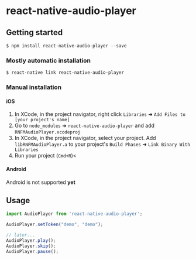 
# react-native-audio-player

## Getting started

`$ npm install react-native-audio-player --save`

### Mostly automatic installation

`$ react-native link react-native-audio-player`

### Manual installation


#### iOS

1. In XCode, in the project navigator, right click `Libraries` ➜ `Add Files to [your project's name]`
2. Go to `node_modules` ➜ `react-native-audio-player` and add `RNFMAudioPlayer.xcodeproj`
3. In XCode, in the project navigator, select your project. Add `libRNFMAudioPlayer.a` to your project's `Build Phases` ➜ `Link Binary With Libraries`
4. Run your project (`Cmd+R`)<

#### Android

Android is not supported **yet**

<!--
1. Open up `android/app/src/main/java/[...]/MainActivity.java`
  - Add `import fm.feed.android.react.RNFMAudioPlayerPackage;` to the imports at the top of the file
  - Add `new RNFMAudioPlayerPackage()` to the list returned by the `getPackages()` method
2. Append the following lines to `android/settings.gradle`:
  	```
  	include ':react-native-audio-player'
  	project(':react-native-audio-player').projectDir = new File(rootProject.projectDir, 	'../node_modules/react-native-audio-player/android')
  	```
3. Insert the following lines inside the dependencies block in `android/app/build.gradle`:
  	```
      compile project(':react-native-audio-player')
  	```
-->

## Usage
```javascript
import AudioPlayer from 'react-native-audio-player';

AudioPlayer.setToken("demo", "demo");

// later...
AudioPlayer.play();
AudioPlayer.skip();
AudioPlayer.pause();
```
  
